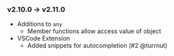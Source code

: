 ### v2.10.0 → v2.11.0
* Additions to `any`
  * Member functions allow access value of object
* VSCode Extension
  * Added snippets for autocompletion (#2 @turrnut)
